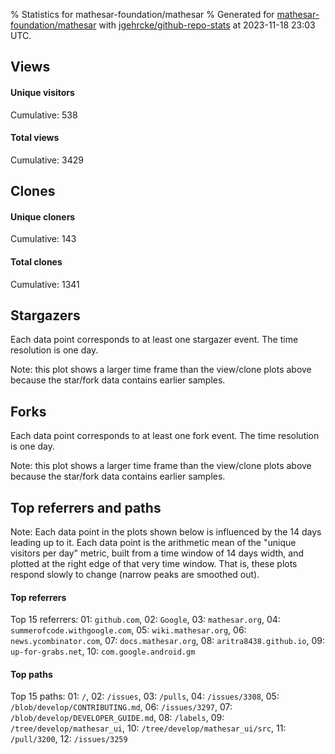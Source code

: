 % Statistics for mathesar-foundation/mathesar
% Generated for [mathesar-foundation/mathesar](https://github.com/mathesar-foundation/mathesar) with [jgehrcke/github-repo-stats](https://github.com/jgehrcke/github-repo-stats) at 2023-11-18 23:03 UTC.


## Views

#### Unique visitors
<div id="chart_views_unique" class="full-width-chart"></div>

Cumulative: 538

#### Total views
<div id="chart_views_total" class="full-width-chart"></div>

Cumulative: 3429

<div class="pagebreak-for-print"> </div>

## Clones

#### Unique cloners
<div id="chart_clones_unique" class="full-width-chart"></div>

Cumulative: 143

#### Total clones
<div id="chart_clones_total" class="full-width-chart"></div>

Cumulative: 1341



<div class="pagebreak-for-print"> </div>



## Stargazers

Each data point corresponds to at least one stargazer event.
The time resolution is one day.

<div id="chart_stargazers" class="full-width-chart"></div>


Note: this plot shows a larger time frame than the view/clone plots above because the star/fork data contains earlier samples.



## Forks

Each data point corresponds to at least one fork event.
The time resolution is one day.

<div id="chart_forks" class="full-width-chart"></div>


Note: this plot shows a larger time frame than the view/clone plots above because the star/fork data contains earlier samples.



<div class="pagebreak-for-print"> </div>



## Top referrers and paths


Note: Each data point in the plots shown below is influenced by the 14 days
leading up to it. Each data point is the arithmetic mean of the "unique
visitors per day" metric, built from a time window of 14 days width, and
plotted at the right edge of that very time window. That is, these plots
respond slowly to change (narrow peaks are smoothed out).




#### Top referrers


<div id="chart_referrers_top_n_alltime" class="full-width-chart"></div>

Top 15 referrers: 01: `github.com`, 02: `Google`, 03: `mathesar.org`, 04: `summerofcode.withgoogle.com`, 05: `wiki.mathesar.org`, 06: `news.ycombinator.com`, 07: `docs.mathesar.org`, 08: `aritra8438.github.io`, 09: `up-for-grabs.net`, 10: `com.google.android.gm`





#### Top paths


<div id="chart_paths_top_n_alltime" class="full-width-chart"></div>

Top 15 paths: 01: `/`, 02: `/issues`, 03: `/pulls`, 04: `/issues/3308`, 05: `/blob/develop/CONTRIBUTING.md`, 06: `/issues/3297`, 07: `/blob/develop/DEVELOPER_GUIDE.md`, 08: `/labels`, 09: `/tree/develop/mathesar_ui`, 10: `/tree/develop/mathesar_ui/src`, 11: `/pull/3200`, 12: `/issues/3259`


<script type="text/javascript">
    vegaEmbed('#chart_views_unique', {"$schema": "https://vega.github.io/schema/vega-lite/v4.17.0.json", "config": {"arc": {"fill": "#1b1e23"}, "area": {"fill": "#1b1e23"}, "axisBottom": {"domainColor": "#a9b4c4", "gridColor": "#a9b4c4", "labelColor": "#1b1e23", "labelFont": "relative-mono-11-pitch-pro, Menlo, monospace", "tickColor": "#a9b4c4", "titleColor": "#1b1e23", "titleFont": "relative-mono-11-pitch-pro, Menlo, monospace"}, "axisLeft": {"domainColor": "#a9b4c4", "gridColor": "#a9b4c4", "labelColor": "#1b1e23", "labelFont": "relative-mono-11-pitch-pro, Menlo, monospace", "tickColor": "#a9b4c4", "titleColor": "#1b1e23", "titleFont": "relative-mono-11-pitch-pro, Menlo, monospace"}, "axisX": {"grid": false}, "axisY": {"grid": false, "labelBound": true}, "background": "#FFFFFF", "group": {"fill": "#FFFFFF"}, "header": {"fontWeight": 400, "labelFont": "relative-mono-11-pitch-pro, Menlo, monospace", "titleFont": "relative-mono-11-pitch-pro, Menlo, monospace"}, "legend": {"labelFont": "relative-mono-11-pitch-pro, Menlo, monospace", "symbolSize": 200, "symbolType": "circle", "titleFont": "relative-mono-11-pitch-pro, Menlo, monospace"}, "line": {"color": "#1b1e23", "stroke": "#1b1e23"}, "path": {"stroke": "#1b1e23"}, "point": {"color": "#1b1e23", "cursor": "pointer", "filled": true, "size": 20}, "range": {"category": ["#85a2f7", "#ea9755", "#7eb36a", "#f07071", "#bc85d9", "#e587b6", "#a9b4c4", "#d4c05e", "#64b9c4"]}, "style": {"bar": {"fill": "#1b1e23"}, "text": {"font": "relative-mono-11-pitch-pro, Menlo, monospace", "fontWeight": 400}}, "symbol": {"shape": "circle"}, "title": {"anchor": "start", "font": "relative-mono-11-pitch-pro, Menlo, monospace", "fontWeight": 400}, "trail": {"color": "#1b1e23", "stroke": "#1b1e23"}, "view": {"stroke": null}}, "data": {"name": "data-e19f613ab9675eb6c017986e62096e0b"}, "datasets": {"data-e19f613ab9675eb6c017986e62096e0b": [{"time": "2023-11-04T00:00:00+00:00", "views_total": 155, "views_unique": 28}, {"time": "2023-11-05T00:00:00+00:00", "views_total": 179, "views_unique": 31}, {"time": "2023-11-06T00:00:00+00:00", "views_total": 316, "views_unique": 41}, {"time": "2023-11-07T00:00:00+00:00", "views_total": 349, "views_unique": 45}, {"time": "2023-11-08T00:00:00+00:00", "views_total": 242, "views_unique": 18}, {"time": "2023-11-09T00:00:00+00:00", "views_total": 162, "views_unique": 24}, {"time": "2023-11-10T00:00:00+00:00", "views_total": 207, "views_unique": 31}, {"time": "2023-11-11T00:00:00+00:00", "views_total": 77, "views_unique": 19}, {"time": "2023-11-12T00:00:00+00:00", "views_total": 71, "views_unique": 18}, {"time": "2023-11-13T00:00:00+00:00", "views_total": 230, "views_unique": 34}, {"time": "2023-11-14T00:00:00+00:00", "views_total": 225, "views_unique": 37}, {"time": "2023-11-15T00:00:00+00:00", "views_total": 361, "views_unique": 38}, {"time": "2023-11-16T00:00:00+00:00", "views_total": 293, "views_unique": 84}, {"time": "2023-11-17T00:00:00+00:00", "views_total": 330, "views_unique": 52}, {"time": "2023-11-18T00:00:00+00:00", "views_total": 232, "views_unique": 38}]}, "encoding": {"tooltip": [{"field": "views_unique", "format": ".1f", "title": "views (u)", "type": "quantitative"}, {"field": "time", "format": "%B %e, %Y", "title": "date", "type": "temporal"}], "x": {"axis": {"labelAngle": 25}, "field": "time", "scale": {"domain": ["2023-11-04", "2023-11-18"]}, "timeUnit": "yearmonthdate", "title": "date", "type": "temporal"}, "y": {"axis": {}, "field": "views_unique", "scale": {"domain": [0, 92.4], "type": "linear", "zero": true}, "title": "unique views per day", "type": "quantitative"}}, "height": 200, "mark": {"point": true, "type": "line"}, "padding": 10, "width": "container"}, {"actions": false, "renderer": "svg"}).catch(console.error);
vegaEmbed('#chart_views_total', {"$schema": "https://vega.github.io/schema/vega-lite/v4.17.0.json", "config": {"arc": {"fill": "#1b1e23"}, "area": {"fill": "#1b1e23"}, "axisBottom": {"domainColor": "#a9b4c4", "gridColor": "#a9b4c4", "labelColor": "#1b1e23", "labelFont": "relative-mono-11-pitch-pro, Menlo, monospace", "tickColor": "#a9b4c4", "titleColor": "#1b1e23", "titleFont": "relative-mono-11-pitch-pro, Menlo, monospace"}, "axisLeft": {"domainColor": "#a9b4c4", "gridColor": "#a9b4c4", "labelColor": "#1b1e23", "labelFont": "relative-mono-11-pitch-pro, Menlo, monospace", "tickColor": "#a9b4c4", "titleColor": "#1b1e23", "titleFont": "relative-mono-11-pitch-pro, Menlo, monospace"}, "axisX": {"grid": false}, "axisY": {"grid": false, "labelBound": true}, "background": "#FFFFFF", "group": {"fill": "#FFFFFF"}, "header": {"fontWeight": 400, "labelFont": "relative-mono-11-pitch-pro, Menlo, monospace", "titleFont": "relative-mono-11-pitch-pro, Menlo, monospace"}, "legend": {"labelFont": "relative-mono-11-pitch-pro, Menlo, monospace", "symbolSize": 200, "symbolType": "circle", "titleFont": "relative-mono-11-pitch-pro, Menlo, monospace"}, "line": {"color": "#1b1e23", "stroke": "#1b1e23"}, "path": {"stroke": "#1b1e23"}, "point": {"color": "#1b1e23", "cursor": "pointer", "filled": true, "size": 20}, "range": {"category": ["#85a2f7", "#ea9755", "#7eb36a", "#f07071", "#bc85d9", "#e587b6", "#a9b4c4", "#d4c05e", "#64b9c4"]}, "style": {"bar": {"fill": "#1b1e23"}, "text": {"font": "relative-mono-11-pitch-pro, Menlo, monospace", "fontWeight": 400}}, "symbol": {"shape": "circle"}, "title": {"anchor": "start", "font": "relative-mono-11-pitch-pro, Menlo, monospace", "fontWeight": 400}, "trail": {"color": "#1b1e23", "stroke": "#1b1e23"}, "view": {"stroke": null}}, "data": {"name": "data-e19f613ab9675eb6c017986e62096e0b"}, "datasets": {"data-e19f613ab9675eb6c017986e62096e0b": [{"time": "2023-11-04T00:00:00+00:00", "views_total": 155, "views_unique": 28}, {"time": "2023-11-05T00:00:00+00:00", "views_total": 179, "views_unique": 31}, {"time": "2023-11-06T00:00:00+00:00", "views_total": 316, "views_unique": 41}, {"time": "2023-11-07T00:00:00+00:00", "views_total": 349, "views_unique": 45}, {"time": "2023-11-08T00:00:00+00:00", "views_total": 242, "views_unique": 18}, {"time": "2023-11-09T00:00:00+00:00", "views_total": 162, "views_unique": 24}, {"time": "2023-11-10T00:00:00+00:00", "views_total": 207, "views_unique": 31}, {"time": "2023-11-11T00:00:00+00:00", "views_total": 77, "views_unique": 19}, {"time": "2023-11-12T00:00:00+00:00", "views_total": 71, "views_unique": 18}, {"time": "2023-11-13T00:00:00+00:00", "views_total": 230, "views_unique": 34}, {"time": "2023-11-14T00:00:00+00:00", "views_total": 225, "views_unique": 37}, {"time": "2023-11-15T00:00:00+00:00", "views_total": 361, "views_unique": 38}, {"time": "2023-11-16T00:00:00+00:00", "views_total": 293, "views_unique": 84}, {"time": "2023-11-17T00:00:00+00:00", "views_total": 330, "views_unique": 52}, {"time": "2023-11-18T00:00:00+00:00", "views_total": 232, "views_unique": 38}]}, "encoding": {"tooltip": [{"field": "views_total", "format": ".1f", "title": "views (t)", "type": "quantitative"}, {"field": "time", "format": "%B %e, %Y", "title": "date", "type": "temporal"}], "x": {"axis": {"labelAngle": 25}, "field": "time", "scale": {"domain": ["2023-11-04", "2023-11-18"]}, "timeUnit": "yearmonthdate", "title": "date", "type": "temporal"}, "y": {"axis": {"values": [1, 10, 50, 100, 500, 1000, 5000, 10000]}, "field": "views_total", "scale": {"domain": [0, 397.1], "type": "symlog", "zero": true}, "title": "total views per day", "type": "quantitative"}}, "height": 200, "mark": {"point": true, "type": "line"}, "padding": 10, "width": "container"}, {"actions": false, "renderer": "svg"}).catch(console.error);
vegaEmbed('#chart_clones_unique', {"$schema": "https://vega.github.io/schema/vega-lite/v4.17.0.json", "config": {"arc": {"fill": "#1b1e23"}, "area": {"fill": "#1b1e23"}, "axisBottom": {"domainColor": "#a9b4c4", "gridColor": "#a9b4c4", "labelColor": "#1b1e23", "labelFont": "relative-mono-11-pitch-pro, Menlo, monospace", "tickColor": "#a9b4c4", "titleColor": "#1b1e23", "titleFont": "relative-mono-11-pitch-pro, Menlo, monospace"}, "axisLeft": {"domainColor": "#a9b4c4", "gridColor": "#a9b4c4", "labelColor": "#1b1e23", "labelFont": "relative-mono-11-pitch-pro, Menlo, monospace", "tickColor": "#a9b4c4", "titleColor": "#1b1e23", "titleFont": "relative-mono-11-pitch-pro, Menlo, monospace"}, "axisX": {"grid": false}, "axisY": {"grid": false, "labelBound": true}, "background": "#FFFFFF", "group": {"fill": "#FFFFFF"}, "header": {"fontWeight": 400, "labelFont": "relative-mono-11-pitch-pro, Menlo, monospace", "titleFont": "relative-mono-11-pitch-pro, Menlo, monospace"}, "legend": {"labelFont": "relative-mono-11-pitch-pro, Menlo, monospace", "symbolSize": 200, "symbolType": "circle", "titleFont": "relative-mono-11-pitch-pro, Menlo, monospace"}, "line": {"color": "#1b1e23", "stroke": "#1b1e23"}, "path": {"stroke": "#1b1e23"}, "point": {"color": "#1b1e23", "cursor": "pointer", "filled": true, "size": 20}, "range": {"category": ["#85a2f7", "#ea9755", "#7eb36a", "#f07071", "#bc85d9", "#e587b6", "#a9b4c4", "#d4c05e", "#64b9c4"]}, "style": {"bar": {"fill": "#1b1e23"}, "text": {"font": "relative-mono-11-pitch-pro, Menlo, monospace", "fontWeight": 400}}, "symbol": {"shape": "circle"}, "title": {"anchor": "start", "font": "relative-mono-11-pitch-pro, Menlo, monospace", "fontWeight": 400}, "trail": {"color": "#1b1e23", "stroke": "#1b1e23"}, "view": {"stroke": null}}, "data": {"name": "data-dde96c3ca1c75993cd073275ea4bc76b"}, "datasets": {"data-dde96c3ca1c75993cd073275ea4bc76b": [{"clones_total": 93, "clones_unique": 13, "time": "2023-11-04T00:00:00+00:00"}, {"clones_total": 12, "clones_unique": 6, "time": "2023-11-05T00:00:00+00:00"}, {"clones_total": 215, "clones_unique": 16, "time": "2023-11-06T00:00:00+00:00"}, {"clones_total": 148, "clones_unique": 17, "time": "2023-11-07T00:00:00+00:00"}, {"clones_total": 93, "clones_unique": 10, "time": "2023-11-08T00:00:00+00:00"}, {"clones_total": 243, "clones_unique": 9, "time": "2023-11-09T00:00:00+00:00"}, {"clones_total": 28, "clones_unique": 5, "time": "2023-11-10T00:00:00+00:00"}, {"clones_total": 4, "clones_unique": 4, "time": "2023-11-11T00:00:00+00:00"}, {"clones_total": 42, "clones_unique": 4, "time": "2023-11-12T00:00:00+00:00"}, {"clones_total": 49, "clones_unique": 7, "time": "2023-11-13T00:00:00+00:00"}, {"clones_total": 40, "clones_unique": 4, "time": "2023-11-14T00:00:00+00:00"}, {"clones_total": 67, "clones_unique": 8, "time": "2023-11-15T00:00:00+00:00"}, {"clones_total": 96, "clones_unique": 14, "time": "2023-11-16T00:00:00+00:00"}, {"clones_total": 170, "clones_unique": 17, "time": "2023-11-17T00:00:00+00:00"}, {"clones_total": 41, "clones_unique": 9, "time": "2023-11-18T00:00:00+00:00"}]}, "encoding": {"tooltip": [{"field": "clones_unique", "format": ".1f", "title": "clones (u)", "type": "quantitative"}, {"field": "time", "format": "%B %e, %Y", "title": "date", "type": "temporal"}], "x": {"axis": {"labelAngle": 25}, "field": "time", "scale": {"domain": ["2023-11-04", "2023-11-18"]}, "timeUnit": "yearmonthdate", "title": "date", "type": "temporal"}, "y": {"axis": {}, "field": "clones_unique", "scale": {"domain": [0, 18.700000000000003], "type": "linear", "zero": true}, "title": "unique clones per day", "type": "quantitative"}}, "height": 200, "mark": {"point": true, "type": "line"}, "padding": 10, "width": "container"}, {"actions": false, "renderer": "svg"}).catch(console.error);
vegaEmbed('#chart_clones_total', {"$schema": "https://vega.github.io/schema/vega-lite/v4.17.0.json", "config": {"arc": {"fill": "#1b1e23"}, "area": {"fill": "#1b1e23"}, "axisBottom": {"domainColor": "#a9b4c4", "gridColor": "#a9b4c4", "labelColor": "#1b1e23", "labelFont": "relative-mono-11-pitch-pro, Menlo, monospace", "tickColor": "#a9b4c4", "titleColor": "#1b1e23", "titleFont": "relative-mono-11-pitch-pro, Menlo, monospace"}, "axisLeft": {"domainColor": "#a9b4c4", "gridColor": "#a9b4c4", "labelColor": "#1b1e23", "labelFont": "relative-mono-11-pitch-pro, Menlo, monospace", "tickColor": "#a9b4c4", "titleColor": "#1b1e23", "titleFont": "relative-mono-11-pitch-pro, Menlo, monospace"}, "axisX": {"grid": false}, "axisY": {"grid": false, "labelBound": true}, "background": "#FFFFFF", "group": {"fill": "#FFFFFF"}, "header": {"fontWeight": 400, "labelFont": "relative-mono-11-pitch-pro, Menlo, monospace", "titleFont": "relative-mono-11-pitch-pro, Menlo, monospace"}, "legend": {"labelFont": "relative-mono-11-pitch-pro, Menlo, monospace", "symbolSize": 200, "symbolType": "circle", "titleFont": "relative-mono-11-pitch-pro, Menlo, monospace"}, "line": {"color": "#1b1e23", "stroke": "#1b1e23"}, "path": {"stroke": "#1b1e23"}, "point": {"color": "#1b1e23", "cursor": "pointer", "filled": true, "size": 20}, "range": {"category": ["#85a2f7", "#ea9755", "#7eb36a", "#f07071", "#bc85d9", "#e587b6", "#a9b4c4", "#d4c05e", "#64b9c4"]}, "style": {"bar": {"fill": "#1b1e23"}, "text": {"font": "relative-mono-11-pitch-pro, Menlo, monospace", "fontWeight": 400}}, "symbol": {"shape": "circle"}, "title": {"anchor": "start", "font": "relative-mono-11-pitch-pro, Menlo, monospace", "fontWeight": 400}, "trail": {"color": "#1b1e23", "stroke": "#1b1e23"}, "view": {"stroke": null}}, "data": {"name": "data-dde96c3ca1c75993cd073275ea4bc76b"}, "datasets": {"data-dde96c3ca1c75993cd073275ea4bc76b": [{"clones_total": 93, "clones_unique": 13, "time": "2023-11-04T00:00:00+00:00"}, {"clones_total": 12, "clones_unique": 6, "time": "2023-11-05T00:00:00+00:00"}, {"clones_total": 215, "clones_unique": 16, "time": "2023-11-06T00:00:00+00:00"}, {"clones_total": 148, "clones_unique": 17, "time": "2023-11-07T00:00:00+00:00"}, {"clones_total": 93, "clones_unique": 10, "time": "2023-11-08T00:00:00+00:00"}, {"clones_total": 243, "clones_unique": 9, "time": "2023-11-09T00:00:00+00:00"}, {"clones_total": 28, "clones_unique": 5, "time": "2023-11-10T00:00:00+00:00"}, {"clones_total": 4, "clones_unique": 4, "time": "2023-11-11T00:00:00+00:00"}, {"clones_total": 42, "clones_unique": 4, "time": "2023-11-12T00:00:00+00:00"}, {"clones_total": 49, "clones_unique": 7, "time": "2023-11-13T00:00:00+00:00"}, {"clones_total": 40, "clones_unique": 4, "time": "2023-11-14T00:00:00+00:00"}, {"clones_total": 67, "clones_unique": 8, "time": "2023-11-15T00:00:00+00:00"}, {"clones_total": 96, "clones_unique": 14, "time": "2023-11-16T00:00:00+00:00"}, {"clones_total": 170, "clones_unique": 17, "time": "2023-11-17T00:00:00+00:00"}, {"clones_total": 41, "clones_unique": 9, "time": "2023-11-18T00:00:00+00:00"}]}, "encoding": {"tooltip": [{"field": "clones_total", "format": ".1f", "title": "clones (t)", "type": "quantitative"}, {"field": "time", "format": "%B %e, %Y", "title": "date", "type": "temporal"}], "x": {"axis": {"labelAngle": 25}, "field": "time", "scale": {"domain": ["2023-11-04", "2023-11-18"]}, "timeUnit": "yearmonthdate", "title": "date", "type": "temporal"}, "y": {"axis": {"values": [1, 10, 50, 100, 500, 1000, 5000, 10000]}, "field": "clones_total", "scale": {"domain": [0, 267.3], "type": "symlog", "zero": true}, "title": "total clones per day", "type": "quantitative"}}, "height": 200, "mark": {"point": true, "type": "line"}, "padding": 10, "width": "container"}, {"actions": false, "renderer": "svg"}).catch(console.error);
vegaEmbed('#chart_stargazers', {"$schema": "https://vega.github.io/schema/vega-lite/v4.17.0.json", "config": {"arc": {"fill": "#1b1e23"}, "area": {"fill": "#1b1e23"}, "axisBottom": {"domainColor": "#a9b4c4", "gridColor": "#a9b4c4", "labelColor": "#1b1e23", "labelFont": "relative-mono-11-pitch-pro, Menlo, monospace", "tickColor": "#a9b4c4", "titleColor": "#1b1e23", "titleFont": "relative-mono-11-pitch-pro, Menlo, monospace"}, "axisLeft": {"domainColor": "#a9b4c4", "gridColor": "#a9b4c4", "labelColor": "#1b1e23", "labelFont": "relative-mono-11-pitch-pro, Menlo, monospace", "tickColor": "#a9b4c4", "titleColor": "#1b1e23", "titleFont": "relative-mono-11-pitch-pro, Menlo, monospace"}, "axisX": {"grid": false}, "axisY": {"grid": false}, "background": "#FFFFFF", "group": {"fill": "#FFFFFF"}, "header": {"fontWeight": 400, "labelFont": "relative-mono-11-pitch-pro, Menlo, monospace", "titleFont": "relative-mono-11-pitch-pro, Menlo, monospace"}, "legend": {"labelFont": "relative-mono-11-pitch-pro, Menlo, monospace", "symbolSize": 200, "symbolType": "circle", "titleFont": "relative-mono-11-pitch-pro, Menlo, monospace"}, "line": {"color": "#1b1e23", "stroke": "#1b1e23"}, "path": {"stroke": "#1b1e23"}, "point": {"color": "#1b1e23", "cursor": "pointer", "filled": true, "size": 50}, "range": {"category": ["#85a2f7", "#ea9755", "#7eb36a", "#f07071", "#bc85d9", "#e587b6", "#a9b4c4", "#d4c05e", "#64b9c4"]}, "style": {"bar": {"fill": "#1b1e23"}, "text": {"font": "relative-mono-11-pitch-pro, Menlo, monospace", "fontWeight": 400}}, "symbol": {"shape": "circle"}, "title": {"anchor": "start", "font": "relative-mono-11-pitch-pro, Menlo, monospace", "fontWeight": 400}, "trail": {"color": "#1b1e23", "stroke": "#1b1e23"}, "view": {"stroke": null}}, "data": {"name": "data-90c460f9b71419b104846c45cc381c40"}, "datasets": {"data-90c460f9b71419b104846c45cc381c40": [{"stars_cumulative": 3.0, "time": "2021-03-18T00:00:00+00:00"}, {"stars_cumulative": 4.0, "time": "2021-04-16T03:00:00+00:00"}, {"stars_cumulative": 5.0, "time": "2021-04-25T20:00:00+00:00"}, {"stars_cumulative": 6.0, "time": "2021-05-05T13:00:00+00:00"}, {"stars_cumulative": 7.0, "time": "2021-05-15T06:00:00+00:00"}, {"stars_cumulative": 8.0, "time": "2021-06-03T16:00:00+00:00"}, {"stars_cumulative": 9.0, "time": "2021-07-22T05:00:00+00:00"}, {"stars_cumulative": 12.0, "time": "2021-07-31T22:00:00+00:00"}, {"stars_cumulative": 15.0, "time": "2021-08-10T15:00:00+00:00"}, {"stars_cumulative": 18.0, "time": "2021-08-20T08:00:00+00:00"}, {"stars_cumulative": 20.0, "time": "2021-09-08T18:00:00+00:00"}, {"stars_cumulative": 22.0, "time": "2021-09-18T11:00:00+00:00"}, {"stars_cumulative": 26.0, "time": "2021-09-28T04:00:00+00:00"}, {"stars_cumulative": 27.0, "time": "2021-10-07T21:00:00+00:00"}, {"stars_cumulative": 28.0, "time": "2021-10-17T14:00:00+00:00"}, {"stars_cumulative": 30.0, "time": "2021-10-27T07:00:00+00:00"}, {"stars_cumulative": 31.0, "time": "2021-11-15T17:00:00+00:00"}, {"stars_cumulative": 32.0, "time": "2021-11-25T10:00:00+00:00"}, {"stars_cumulative": 34.0, "time": "2021-12-05T03:00:00+00:00"}, {"stars_cumulative": 38.0, "time": "2021-12-14T20:00:00+00:00"}, {"stars_cumulative": 39.0, "time": "2021-12-24T13:00:00+00:00"}, {"stars_cumulative": 41.0, "time": "2022-01-03T06:00:00+00:00"}, {"stars_cumulative": 47.0, "time": "2022-01-12T23:00:00+00:00"}, {"stars_cumulative": 49.0, "time": "2022-01-22T16:00:00+00:00"}, {"stars_cumulative": 53.0, "time": "2022-02-01T09:00:00+00:00"}, {"stars_cumulative": 54.0, "time": "2022-02-11T02:00:00+00:00"}, {"stars_cumulative": 62.0, "time": "2022-03-02T12:00:00+00:00"}, {"stars_cumulative": 66.0, "time": "2022-03-12T05:00:00+00:00"}, {"stars_cumulative": 70.0, "time": "2022-03-21T22:00:00+00:00"}, {"stars_cumulative": 76.0, "time": "2022-03-31T15:00:00+00:00"}, {"stars_cumulative": 81.0, "time": "2022-04-10T08:00:00+00:00"}, {"stars_cumulative": 83.0, "time": "2022-04-20T01:00:00+00:00"}, {"stars_cumulative": 84.0, "time": "2022-04-29T18:00:00+00:00"}, {"stars_cumulative": 85.0, "time": "2022-05-28T21:00:00+00:00"}, {"stars_cumulative": 86.0, "time": "2022-06-07T14:00:00+00:00"}, {"stars_cumulative": 87.0, "time": "2022-06-17T07:00:00+00:00"}, {"stars_cumulative": 92.0, "time": "2022-06-27T00:00:00+00:00"}, {"stars_cumulative": 94.0, "time": "2022-07-06T17:00:00+00:00"}, {"stars_cumulative": 96.0, "time": "2022-07-16T10:00:00+00:00"}, {"stars_cumulative": 97.0, "time": "2022-07-26T03:00:00+00:00"}, {"stars_cumulative": 98.0, "time": "2022-08-04T20:00:00+00:00"}, {"stars_cumulative": 99.0, "time": "2022-08-24T06:00:00+00:00"}, {"stars_cumulative": 103.0, "time": "2022-09-02T23:00:00+00:00"}, {"stars_cumulative": 105.0, "time": "2022-10-02T02:00:00+00:00"}, {"stars_cumulative": 107.0, "time": "2022-10-11T19:00:00+00:00"}, {"stars_cumulative": 110.0, "time": "2022-10-31T05:00:00+00:00"}, {"stars_cumulative": 116.0, "time": "2022-11-09T22:00:00+00:00"}, {"stars_cumulative": 117.0, "time": "2022-11-19T15:00:00+00:00"}, {"stars_cumulative": 120.0, "time": "2022-11-29T08:00:00+00:00"}, {"stars_cumulative": 121.0, "time": "2022-12-09T01:00:00+00:00"}, {"stars_cumulative": 143.0, "time": "2022-12-18T18:00:00+00:00"}, {"stars_cumulative": 148.0, "time": "2022-12-28T11:00:00+00:00"}, {"stars_cumulative": 153.0, "time": "2023-01-16T21:00:00+00:00"}, {"stars_cumulative": 162.0, "time": "2023-01-26T14:00:00+00:00"}, {"stars_cumulative": 167.0, "time": "2023-02-05T07:00:00+00:00"}, {"stars_cumulative": 179.0, "time": "2023-02-15T00:00:00+00:00"}, {"stars_cumulative": 942.0, "time": "2023-02-24T17:00:00+00:00"}, {"stars_cumulative": 1312.0, "time": "2023-03-06T10:00:00+00:00"}, {"stars_cumulative": 1432.0, "time": "2023-03-16T03:00:00+00:00"}, {"stars_cumulative": 1490.0, "time": "2023-03-25T20:00:00+00:00"}, {"stars_cumulative": 1526.0, "time": "2023-04-04T13:00:00+00:00"}, {"stars_cumulative": 1549.0, "time": "2023-04-14T06:00:00+00:00"}, {"stars_cumulative": 1571.0, "time": "2023-04-23T23:00:00+00:00"}, {"stars_cumulative": 1589.0, "time": "2023-05-03T16:00:00+00:00"}, {"stars_cumulative": 1605.0, "time": "2023-05-13T09:00:00+00:00"}, {"stars_cumulative": 1615.0, "time": "2023-05-23T02:00:00+00:00"}, {"stars_cumulative": 1687.0, "time": "2023-06-01T19:00:00+00:00"}, {"stars_cumulative": 1703.0, "time": "2023-06-11T12:00:00+00:00"}, {"stars_cumulative": 1728.0, "time": "2023-06-21T05:00:00+00:00"}, {"stars_cumulative": 1745.0, "time": "2023-06-30T22:00:00+00:00"}, {"stars_cumulative": 1760.0, "time": "2023-07-10T15:00:00+00:00"}, {"stars_cumulative": 1774.0, "time": "2023-07-20T08:00:00+00:00"}, {"stars_cumulative": 1781.0, "time": "2023-07-30T01:00:00+00:00"}, {"stars_cumulative": 1799.0, "time": "2023-08-08T18:00:00+00:00"}, {"stars_cumulative": 1815.0, "time": "2023-08-18T11:00:00+00:00"}, {"stars_cumulative": 1824.0, "time": "2023-08-28T04:00:00+00:00"}, {"stars_cumulative": 1838.0, "time": "2023-09-06T21:00:00+00:00"}, {"stars_cumulative": 1856.0, "time": "2023-09-16T14:00:00+00:00"}, {"stars_cumulative": 1867.0, "time": "2023-09-26T07:00:00+00:00"}, {"stars_cumulative": 1882.0, "time": "2023-10-06T00:00:00+00:00"}, {"stars_cumulative": 1890.0, "time": "2023-10-15T17:00:00+00:00"}, {"stars_cumulative": 1896.0, "time": "2023-10-25T10:00:00+00:00"}, {"stars_cumulative": 1909.0, "time": "2023-11-04T03:00:00+00:00"}, {"stars_cumulative": 1934.0, "time": "2023-11-13T20:00:00+00:00"}]}, "encoding": {"tooltip": [{"field": "stars_cumulative", "format": "d", "title": "stars", "type": "quantitative"}, {"field": "time", "format": "%B %e, %Y", "title": "date", "type": "temporal"}], "x": {"axis": {"labelAngle": 25}, "field": "time", "scale": {"domain": ["2021-03-18", "2023-11-18"]}, "timeUnit": "yearmonthdate", "title": "date", "type": "temporal"}, "y": {"field": "stars_cumulative", "scale": {"domain": [0, 2127.4], "zero": true}, "title": "stargazer count (cumulative)", "type": "quantitative"}}, "height": 300, "mark": {"point": true, "type": "line"}, "padding": 10, "width": "container"}, {"actions": false, "renderer": "svg"}).catch(console.error);
vegaEmbed('#chart_forks', {"$schema": "https://vega.github.io/schema/vega-lite/v4.17.0.json", "config": {"arc": {"fill": "#1b1e23"}, "area": {"fill": "#1b1e23"}, "axisBottom": {"domainColor": "#a9b4c4", "gridColor": "#a9b4c4", "labelColor": "#1b1e23", "labelFont": "relative-mono-11-pitch-pro, Menlo, monospace", "tickColor": "#a9b4c4", "titleColor": "#1b1e23", "titleFont": "relative-mono-11-pitch-pro, Menlo, monospace"}, "axisLeft": {"domainColor": "#a9b4c4", "gridColor": "#a9b4c4", "labelColor": "#1b1e23", "labelFont": "relative-mono-11-pitch-pro, Menlo, monospace", "tickColor": "#a9b4c4", "titleColor": "#1b1e23", "titleFont": "relative-mono-11-pitch-pro, Menlo, monospace"}, "axisX": {"grid": false}, "axisY": {"grid": false}, "background": "#FFFFFF", "group": {"fill": "#FFFFFF"}, "header": {"fontWeight": 400, "labelFont": "relative-mono-11-pitch-pro, Menlo, monospace", "titleFont": "relative-mono-11-pitch-pro, Menlo, monospace"}, "legend": {"labelFont": "relative-mono-11-pitch-pro, Menlo, monospace", "symbolSize": 200, "symbolType": "circle", "titleFont": "relative-mono-11-pitch-pro, Menlo, monospace"}, "line": {"color": "#1b1e23", "stroke": "#1b1e23"}, "path": {"stroke": "#1b1e23"}, "point": {"color": "#1b1e23", "cursor": "pointer", "filled": true, "size": 50}, "range": {"category": ["#85a2f7", "#ea9755", "#7eb36a", "#f07071", "#bc85d9", "#e587b6", "#a9b4c4", "#d4c05e", "#64b9c4"]}, "style": {"bar": {"fill": "#1b1e23"}, "text": {"font": "relative-mono-11-pitch-pro, Menlo, monospace", "fontWeight": 400}}, "symbol": {"shape": "circle"}, "title": {"anchor": "start", "font": "relative-mono-11-pitch-pro, Menlo, monospace", "fontWeight": 400}, "trail": {"color": "#1b1e23", "stroke": "#1b1e23"}, "view": {"stroke": null}}, "data": {"name": "data-be79f8d470b1b460ac37f06f543d20ea"}, "datasets": {"data-be79f8d470b1b460ac37f06f543d20ea": [{"forks_cumulative": 1.0, "time": "2021-03-21T00:00:00+00:00"}, {"forks_cumulative": 2.0, "time": "2021-03-30T17:00:00+00:00"}, {"forks_cumulative": 4.0, "time": "2021-07-05T19:00:00+00:00"}, {"forks_cumulative": 5.0, "time": "2021-07-15T12:00:00+00:00"}, {"forks_cumulative": 8.0, "time": "2021-07-25T05:00:00+00:00"}, {"forks_cumulative": 10.0, "time": "2021-08-13T15:00:00+00:00"}, {"forks_cumulative": 11.0, "time": "2021-08-23T08:00:00+00:00"}, {"forks_cumulative": 12.0, "time": "2021-09-02T01:00:00+00:00"}, {"forks_cumulative": 14.0, "time": "2021-09-11T18:00:00+00:00"}, {"forks_cumulative": 17.0, "time": "2021-09-21T11:00:00+00:00"}, {"forks_cumulative": 18.0, "time": "2021-10-01T04:00:00+00:00"}, {"forks_cumulative": 22.0, "time": "2021-10-20T14:00:00+00:00"}, {"forks_cumulative": 23.0, "time": "2021-10-30T07:00:00+00:00"}, {"forks_cumulative": 25.0, "time": "2021-11-18T17:00:00+00:00"}, {"forks_cumulative": 26.0, "time": "2021-11-28T10:00:00+00:00"}, {"forks_cumulative": 27.0, "time": "2021-12-17T20:00:00+00:00"}, {"forks_cumulative": 28.0, "time": "2021-12-27T13:00:00+00:00"}, {"forks_cumulative": 29.0, "time": "2022-01-15T23:00:00+00:00"}, {"forks_cumulative": 30.0, "time": "2022-02-14T02:00:00+00:00"}, {"forks_cumulative": 37.0, "time": "2022-03-05T12:00:00+00:00"}, {"forks_cumulative": 44.0, "time": "2022-03-15T05:00:00+00:00"}, {"forks_cumulative": 50.0, "time": "2022-03-24T22:00:00+00:00"}, {"forks_cumulative": 56.0, "time": "2022-04-03T15:00:00+00:00"}, {"forks_cumulative": 62.0, "time": "2022-04-13T08:00:00+00:00"}, {"forks_cumulative": 63.0, "time": "2022-04-23T01:00:00+00:00"}, {"forks_cumulative": 64.0, "time": "2022-06-10T14:00:00+00:00"}, {"forks_cumulative": 65.0, "time": "2022-06-20T07:00:00+00:00"}, {"forks_cumulative": 66.0, "time": "2022-06-30T00:00:00+00:00"}, {"forks_cumulative": 68.0, "time": "2022-07-09T17:00:00+00:00"}, {"forks_cumulative": 69.0, "time": "2022-08-17T13:00:00+00:00"}, {"forks_cumulative": 70.0, "time": "2022-08-27T06:00:00+00:00"}, {"forks_cumulative": 73.0, "time": "2022-09-05T23:00:00+00:00"}, {"forks_cumulative": 74.0, "time": "2022-09-15T16:00:00+00:00"}, {"forks_cumulative": 75.0, "time": "2022-10-05T02:00:00+00:00"}, {"forks_cumulative": 77.0, "time": "2022-10-14T19:00:00+00:00"}, {"forks_cumulative": 78.0, "time": "2022-10-24T12:00:00+00:00"}, {"forks_cumulative": 83.0, "time": "2022-11-03T05:00:00+00:00"}, {"forks_cumulative": 84.0, "time": "2022-11-12T22:00:00+00:00"}, {"forks_cumulative": 85.0, "time": "2022-11-22T15:00:00+00:00"}, {"forks_cumulative": 88.0, "time": "2022-12-02T08:00:00+00:00"}, {"forks_cumulative": 89.0, "time": "2022-12-12T01:00:00+00:00"}, {"forks_cumulative": 91.0, "time": "2022-12-21T18:00:00+00:00"}, {"forks_cumulative": 94.0, "time": "2022-12-31T11:00:00+00:00"}, {"forks_cumulative": 95.0, "time": "2023-01-10T04:00:00+00:00"}, {"forks_cumulative": 103.0, "time": "2023-01-19T21:00:00+00:00"}, {"forks_cumulative": 108.0, "time": "2023-01-29T14:00:00+00:00"}, {"forks_cumulative": 114.0, "time": "2023-02-08T07:00:00+00:00"}, {"forks_cumulative": 126.0, "time": "2023-02-18T00:00:00+00:00"}, {"forks_cumulative": 151.0, "time": "2023-02-27T17:00:00+00:00"}, {"forks_cumulative": 168.0, "time": "2023-03-09T10:00:00+00:00"}, {"forks_cumulative": 187.0, "time": "2023-03-19T03:00:00+00:00"}, {"forks_cumulative": 197.0, "time": "2023-03-28T20:00:00+00:00"}, {"forks_cumulative": 202.0, "time": "2023-04-07T13:00:00+00:00"}, {"forks_cumulative": 205.0, "time": "2023-04-17T06:00:00+00:00"}, {"forks_cumulative": 208.0, "time": "2023-05-06T16:00:00+00:00"}, {"forks_cumulative": 209.0, "time": "2023-05-16T09:00:00+00:00"}, {"forks_cumulative": 212.0, "time": "2023-05-26T02:00:00+00:00"}, {"forks_cumulative": 217.0, "time": "2023-06-04T19:00:00+00:00"}, {"forks_cumulative": 221.0, "time": "2023-06-14T12:00:00+00:00"}, {"forks_cumulative": 225.0, "time": "2023-06-24T05:00:00+00:00"}, {"forks_cumulative": 233.0, "time": "2023-07-03T22:00:00+00:00"}, {"forks_cumulative": 235.0, "time": "2023-07-13T15:00:00+00:00"}, {"forks_cumulative": 236.0, "time": "2023-08-02T01:00:00+00:00"}, {"forks_cumulative": 238.0, "time": "2023-08-11T18:00:00+00:00"}, {"forks_cumulative": 241.0, "time": "2023-08-21T11:00:00+00:00"}, {"forks_cumulative": 244.0, "time": "2023-08-31T04:00:00+00:00"}, {"forks_cumulative": 248.0, "time": "2023-09-09T21:00:00+00:00"}, {"forks_cumulative": 250.0, "time": "2023-09-19T14:00:00+00:00"}, {"forks_cumulative": 253.0, "time": "2023-09-29T07:00:00+00:00"}, {"forks_cumulative": 257.0, "time": "2023-10-09T00:00:00+00:00"}, {"forks_cumulative": 261.0, "time": "2023-10-18T17:00:00+00:00"}, {"forks_cumulative": 263.0, "time": "2023-10-28T10:00:00+00:00"}, {"forks_cumulative": 269.0, "time": "2023-11-07T03:00:00+00:00"}, {"forks_cumulative": 272.0, "time": "2023-11-16T20:00:00+00:00"}]}, "encoding": {"tooltip": [{"field": "forks_cumulative", "format": "d", "title": "forks", "type": "quantitative"}, {"field": "time", "format": "%B %e, %Y", "title": "date", "type": "temporal"}], "x": {"axis": {"labelAngle": 25}, "field": "time", "scale": {"domain": ["2021-03-18", "2023-11-18"]}, "timeUnit": "yearmonthdate", "title": "date", "type": "temporal"}, "y": {"field": "forks_cumulative", "scale": {"domain": [0, 299.20000000000005], "zero": true}, "title": "fork count (cumulative)", "type": "quantitative"}}, "height": 300, "mark": {"point": true, "type": "line"}, "padding": 10, "width": "container"}, {"actions": false, "renderer": "svg"}).catch(console.error);
vegaEmbed('#chart_referrers_top_n_alltime', {"$schema": "https://vega.github.io/schema/vega-lite/v4.17.0.json", "config": {"arc": {"fill": "#1b1e23"}, "area": {"fill": "#1b1e23"}, "axisBottom": {"domainColor": "#a9b4c4", "gridColor": "#a9b4c4", "labelColor": "#1b1e23", "labelFont": "relative-mono-11-pitch-pro, Menlo, monospace", "tickColor": "#a9b4c4", "titleColor": "#1b1e23", "titleFont": "relative-mono-11-pitch-pro, Menlo, monospace"}, "axisLeft": {"domainColor": "#a9b4c4", "gridColor": "#a9b4c4", "labelColor": "#1b1e23", "labelFont": "relative-mono-11-pitch-pro, Menlo, monospace", "tickColor": "#a9b4c4", "titleColor": "#1b1e23", "titleFont": "relative-mono-11-pitch-pro, Menlo, monospace"}, "axisX": {"grid": false}, "axisY": {"grid": false}, "background": "#FFFFFF", "group": {"fill": "#FFFFFF"}, "header": {"fontWeight": 400, "labelFont": "relative-mono-11-pitch-pro, Menlo, monospace", "titleFont": "relative-mono-11-pitch-pro, Menlo, monospace"}, "legend": {"labelFont": "relative-mono-11-pitch-pro, Menlo, monospace", "symbolSize": 200, "symbolType": "circle", "titleFont": "relative-mono-11-pitch-pro, Menlo, monospace"}, "line": {"color": "#1b1e23", "stroke": "#1b1e23"}, "path": {"stroke": "#1b1e23"}, "point": {"color": "#1b1e23", "cursor": "pointer", "filled": true, "size": 30}, "range": {"category": ["#85a2f7", "#ea9755", "#7eb36a", "#f07071", "#bc85d9", "#e587b6", "#a9b4c4", "#d4c05e", "#64b9c4"]}, "style": {"bar": {"fill": "#1b1e23"}, "text": {"font": "relative-mono-11-pitch-pro, Menlo, monospace", "fontWeight": 400}}, "symbol": {"shape": "circle"}, "title": {"anchor": "start", "font": "relative-mono-11-pitch-pro, Menlo, monospace", "fontWeight": 400}, "trail": {"color": "#1b1e23", "stroke": "#1b1e23"}, "view": {"stroke": null}}, "data": {"name": "data-c9a308cd41a90f0b2e8093d1b240c118"}, "datasets": {"data-c9a308cd41a90f0b2e8093d1b240c118": [{"referrer": "github.com", "time": "2023-11-17T00:00:00+00:00", "views_unique": 79, "views_unique_norm": 5.642857142857143}, {"referrer": "github.com", "time": "2023-11-18T00:00:00+00:00", "views_unique": 78, "views_unique_norm": 5.571428571428571}, {"referrer": "Google", "time": "2023-11-17T00:00:00+00:00", "views_unique": 53, "views_unique_norm": 3.7857142857142856}, {"referrer": "Google", "time": "2023-11-18T00:00:00+00:00", "views_unique": 52, "views_unique_norm": 3.7142857142857144}, {"referrer": "mathesar.org", "time": "2023-11-17T00:00:00+00:00", "views_unique": 51, "views_unique_norm": 3.642857142857143}, {"referrer": "mathesar.org", "time": "2023-11-18T00:00:00+00:00", "views_unique": 53, "views_unique_norm": 3.7857142857142856}, {"referrer": "summerofcode.withgoogle.com", "time": "2023-11-17T00:00:00+00:00", "views_unique": 17, "views_unique_norm": 1.2142857142857142}, {"referrer": "summerofcode.withgoogle.com", "time": "2023-11-18T00:00:00+00:00", "views_unique": 15, "views_unique_norm": 1.0714285714285714}, {"referrer": "wiki.mathesar.org", "time": "2023-11-17T00:00:00+00:00", "views_unique": 11, "views_unique_norm": 0.7857142857142857}, {"referrer": "wiki.mathesar.org", "time": "2023-11-18T00:00:00+00:00", "views_unique": 12, "views_unique_norm": 0.8571428571428571}, {"referrer": "news.ycombinator.com", "time": "2023-11-17T00:00:00+00:00", "views_unique": 9, "views_unique_norm": 0.6428571428571429}, {"referrer": "news.ycombinator.com", "time": "2023-11-18T00:00:00+00:00", "views_unique": 8, "views_unique_norm": 0.5714285714285714}, {"referrer": "docs.mathesar.org", "time": "2023-11-17T00:00:00+00:00", "views_unique": 4, "views_unique_norm": 0.2857142857142857}, {"referrer": "docs.mathesar.org", "time": "2023-11-18T00:00:00+00:00", "views_unique": 5, "views_unique_norm": 0.35714285714285715}]}, "encoding": {"color": {"field": "referrer", "legend": {"direction": "vertical", "orient": "top", "title": "Legend:"}, "sort": {"field": "order"}, "type": "nominal"}, "tooltip": [{"field": "referrer", "type": "nominal"}, {"field": "views_unique_norm", "format": ".2f", "title": "views (14d mean)", "type": "quantitative"}, {"field": "time", "format": "%B %e, %Y", "title": "date", "type": "temporal"}], "x": {"axis": {"labelAngle": 25}, "field": "time", "scale": {"domain": ["2023-11-04", "2023-11-18"]}, "timeUnit": "yearmonthdate", "title": "date", "type": "temporal"}, "y": {"field": "views_unique_norm", "scale": {"domain": [0, 6.207142857142858], "type": "linear", "zero": true}, "title": "unique visitors per day (mean from last 14 days)", "type": "quantitative"}}, "height": 300, "mark": {"point": true, "type": "line"}, "padding": 10, "width": "container"}, {"actions": false, "renderer": "svg"}).catch(console.error);
vegaEmbed('#chart_paths_top_n_alltime', {"$schema": "https://vega.github.io/schema/vega-lite/v4.17.0.json", "config": {"arc": {"fill": "#1b1e23"}, "area": {"fill": "#1b1e23"}, "axisBottom": {"domainColor": "#a9b4c4", "gridColor": "#a9b4c4", "labelColor": "#1b1e23", "labelFont": "relative-mono-11-pitch-pro, Menlo, monospace", "tickColor": "#a9b4c4", "titleColor": "#1b1e23", "titleFont": "relative-mono-11-pitch-pro, Menlo, monospace"}, "axisLeft": {"domainColor": "#a9b4c4", "gridColor": "#a9b4c4", "labelColor": "#1b1e23", "labelFont": "relative-mono-11-pitch-pro, Menlo, monospace", "tickColor": "#a9b4c4", "titleColor": "#1b1e23", "titleFont": "relative-mono-11-pitch-pro, Menlo, monospace"}, "axisX": {"grid": false}, "axisY": {"grid": false}, "background": "#FFFFFF", "group": {"fill": "#FFFFFF"}, "header": {"fontWeight": 400, "labelFont": "relative-mono-11-pitch-pro, Menlo, monospace", "titleFont": "relative-mono-11-pitch-pro, Menlo, monospace"}, "legend": {"labelFont": "relative-mono-11-pitch-pro, Menlo, monospace", "symbolSize": 200, "symbolType": "circle", "titleFont": "relative-mono-11-pitch-pro, Menlo, monospace"}, "line": {"color": "#1b1e23", "stroke": "#1b1e23"}, "path": {"stroke": "#1b1e23"}, "point": {"color": "#1b1e23", "cursor": "pointer", "filled": true, "size": 30}, "range": {"category": ["#85a2f7", "#ea9755", "#7eb36a", "#f07071", "#bc85d9", "#e587b6", "#a9b4c4", "#d4c05e", "#64b9c4"]}, "style": {"bar": {"fill": "#1b1e23"}, "text": {"font": "relative-mono-11-pitch-pro, Menlo, monospace", "fontWeight": 400}}, "symbol": {"shape": "circle"}, "title": {"anchor": "start", "font": "relative-mono-11-pitch-pro, Menlo, monospace", "fontWeight": 400}, "trail": {"color": "#1b1e23", "stroke": "#1b1e23"}, "view": {"stroke": null}}, "data": {"name": "data-d2fd001debbb221646a22cfb7fbfc139"}, "datasets": {"data-d2fd001debbb221646a22cfb7fbfc139": [{"path": "/", "time": "2023-11-17T00:00:00+00:00", "views_unique": 263.0, "views_unique_norm": 18.785714285714285}, {"path": "/", "time": "2023-11-18T00:00:00+00:00", "views_unique": 268.0, "views_unique_norm": 19.142857142857142}, {"path": "/issues", "time": "2023-11-17T00:00:00+00:00", "views_unique": 76.0, "views_unique_norm": 5.428571428571429}, {"path": "/issues", "time": "2023-11-18T00:00:00+00:00", "views_unique": 72.0, "views_unique_norm": 5.142857142857143}, {"path": "/pulls", "time": "2023-11-17T00:00:00+00:00", "views_unique": 23.0, "views_unique_norm": 1.6428571428571428}, {"path": "/pulls", "time": "2023-11-18T00:00:00+00:00", "views_unique": 22.0, "views_unique_norm": 1.5714285714285714}, {"path": "/issues/3308", "time": "2023-11-17T00:00:00+00:00", "views_unique": null, "views_unique_norm": null}, {"path": "/issues/3308", "time": "2023-11-18T00:00:00+00:00", "views_unique": 19.0, "views_unique_norm": 1.3571428571428572}, {"path": "/blob/develop/CONTRIBUTING.md", "time": "2023-11-17T00:00:00+00:00", "views_unique": 17.0, "views_unique_norm": 1.2142857142857142}, {"path": "/blob/develop/CONTRIBUTING.md", "time": "2023-11-18T00:00:00+00:00", "views_unique": 16.0, "views_unique_norm": 1.1428571428571428}, {"path": "/issues/3297", "time": "2023-11-17T00:00:00+00:00", "views_unique": null, "views_unique_norm": null}, {"path": "/issues/3297", "time": "2023-11-18T00:00:00+00:00", "views_unique": 15.0, "views_unique_norm": 1.0714285714285714}, {"path": "/blob/develop/DEVELOPER_GUIDE.md", "time": "2023-11-17T00:00:00+00:00", "views_unique": 13.0, "views_unique_norm": 0.9285714285714286}, {"path": "/blob/develop/DEVELOPER_GUIDE.md", "time": "2023-11-18T00:00:00+00:00", "views_unique": 15.0, "views_unique_norm": 1.0714285714285714}]}, "encoding": {"color": {"field": "path", "legend": {"direction": "vertical", "orient": "top", "title": "Legend:"}, "sort": {"field": "order"}, "type": "nominal"}, "tooltip": [{"field": "path", "type": "nominal"}, {"field": "views_unique_norm", "format": ".2f", "title": "views (14d mean)", "type": "quantitative"}, {"field": "time", "format": "%B %e, %Y", "title": "date", "type": "temporal"}], "x": {"axis": {"labelAngle": 25}, "field": "time", "scale": {"domain": ["2023-11-04", "2023-11-18"]}, "timeUnit": "yearmonthdate", "title": "date", "type": "temporal"}, "y": {"field": "views_unique_norm", "scale": {"domain": [0, 21.057142857142857], "type": "symlog", "zero": true}, "title": "unique visitors per day (mean from last 14 days)", "type": "quantitative"}}, "height": 300, "mark": {"point": true, "type": "line"}, "padding": 10, "width": "container"}, {"actions": false, "renderer": "svg"}).catch(console.error);
    </script>